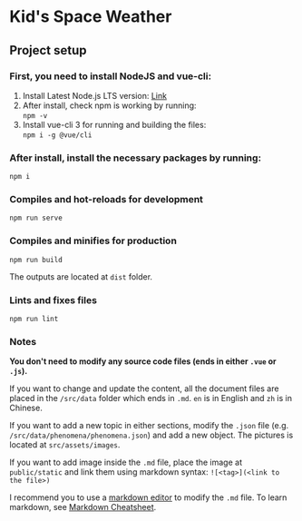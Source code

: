 # Kid's Space Weather

## Project setup

### First, you need to install NodeJS and vue-cli:

1. Install Latest Node.js LTS version: [Link](https://nodejs.org/en/)
2. After install, check npm is working by running:  
    `npm -v`
3. Install vue-cli 3 for running and building the files:  
    `npm i -g @vue/cli`

### After install, install the necessary packages by running:
```
npm i
```

### Compiles and hot-reloads for development
```
npm run serve
```

### Compiles and minifies for production
```
npm run build
```
The outputs are located at `dist` folder.

### Lints and fixes files
```
npm run lint
```

### Notes

**You don't need to modify any source code files (ends in either `.vue` or `.js`).**

If you want to change and update the content, all the document files are placed in the `/src/data` folder which ends in `.md`. `en` is in English and `zh` is in Chinese. 

If you want to add a new topic in either sections, modify the `.json` file (e.g. `/src/data/phenomena/phenomena.json`) and add a new object. The pictures is located at `src/assets/images`.

If you want to add image inside the `.md` file, place the image at `public/static` and link them using markdown syntax: `![<tag>](<link to the file>)`

I recommend you to use a [markdown editor](https://markdownedit.com/) to modify the `.md` file. To learn markdown, see [Markdown Cheatsheet](https://gist.github.com/billy3321/1001749662c370887c63bb30f26c9e6e).
